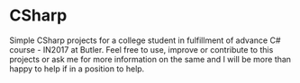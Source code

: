 # CSharp
Simple CSharp projects for a college student in fulfillment of advance C# course - IN2017 at Butler. Feel free to use, improve or contribute to this projects or ask me for more information on the same and I will be more than happy to help if in a position to help.
